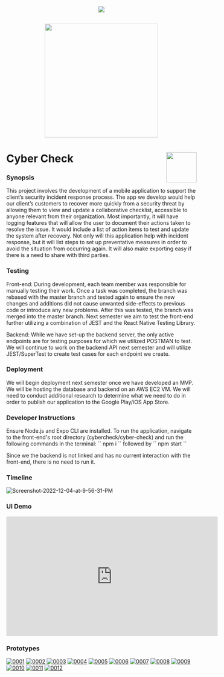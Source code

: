 


<div align="center">
<h2><img src="https://i.ibb.co/d0KJrwq/odlogonew-UP.png"><h2>
<img src="https://i.ibb.co/HXk217N/omnistruct-logopng.png" width="300">
<br>
</div>

<div align="">
<h1>Cyber Check
<img src="https://i.ibb.co/Qcjmth5/cc.png" height=80 style="float: right;">
</h1>
<h3>Synopsis</h3>
This project involves the development of a mobile application to support the client’s security incident response process. The app we develop would help our client’s customers to recover more quickly from a security threat by allowing them to view and update a collaborative checklist, accessible to anyone relevant from their organization. Most importantly, it will have logging features that will allow the user to document their actions taken to resolve the issue. It would include a list of action items to test and update the system after recovery. Not only will this application help with incident response, but it will list steps to set up preventative measures in order to avoid the situation from occurring again. It will also make exporting easy if there is a need to share with third parties.
<h3>Testing</h3>
Front-end: During development, each team member was responsible for manually testing their work. Once a task was completed, the branch was rebased with the master branch and tested again to ensure the new changes and additions did not cause unwanted side-effects to previous code or introduce any new problems. After this was tested, the branch was merged into the master branch. Next semester we aim to test the front-end further utilizing a combination of JEST and the React Native Testing Library.

Backend: While we have set-up the backend server, the only active endpoints are for testing purposes for which we utilized POSTMAN to test. We will continue to work on the backend API next semester and will utilize JEST/SuperTest to create test cases for each endpoint we create.

<h3>Deployment</h3>
We will begin deployment next semester once we have developed an MVP. We will be hosting the database and backend on an AWS EC2 VM. We will need to conduct additional research to determine what we need to do in order to publish our application to the Google Play/iOS App Store.

<h3>Developer Instructions</h3>
Ensure Node.js and Expo CLI are installed. To run the application, navigate to the front-end's root directory (cybercheck/cyber-check) and run the following commands in the terminal:
``
npm i
`` 
followed by
``
npm start
``

Since we the backend is not linked and has no current interaction with the front-end, there is no need to run it. 

<h3>Timeline</h3>
<img src="https://i.ibb.co/xgscRsQ/Screenshot-2022-12-04-at-9-56-31-PM.png" alt="Screenshot-2022-12-04-at-9-56-31-PM" border="0">

<h3>UI Demo</h3>
<iframe width="560" height="315" src="https://www.youtube.com/embed/UfhZWyWie5E" title="YouTube video player" frameborder="0" allow="accelerometer; autoplay; clipboard-write; encrypted-media; gyroscope; picture-in-picture" allowfullscreen></iframe>


<h3>Prototypes</h3>
<a href="https://ibb.co/cDF5NTt"><img src="https://i.ibb.co/9sTXqY2/0001.jpg" alt="0001" border="0"></a>
<a href="https://ibb.co/FgZ9DmM"><img src="https://i.ibb.co/nzdTL6v/0002.jpg" alt="0002" border="0"></a>
<a href="https://ibb.co/TczGc60"><img src="https://i.ibb.co/sjL4jn1/0003.jpg" alt="0003" border="0"></a>
<a href="https://ibb.co/8xWymsr"><img src="https://i.ibb.co/LgLT0Rx/0004.jpg" alt="0004" border="0"></a>
<a href="https://ibb.co/BjfX7fF"><img src="https://i.ibb.co/6by3pyL/0005.jpg" alt="0005" border="0"></a>
<a href="https://ibb.co/93TXQx7"><img src="https://i.ibb.co/G32wzZq/0006.jpg" alt="0006" border="0"></a>
<a href="https://ibb.co/m4K5Fjk"><img src="https://i.ibb.co/89wg4Cq/0007.jpg" alt="0007" border="0"></a>
<a href="https://ibb.co/CndzBgw"><img src="https://i.ibb.co/xMvDhW2/0008.jpg" alt="0008" border="0"></a>
<a href="https://ibb.co/V2vFg4Q"><img src="https://i.ibb.co/f4C3kwn/0009.jpg" alt="0009" border="0"></a>
<a href="https://ibb.co/0VtYCzC"><img src="https://i.ibb.co/yBSg6x6/0010.jpg" alt="0010" border="0"></a>
<a href="https://ibb.co/zn7p6Z8"><img src="https://i.ibb.co/p0RchdW/0011.jpg" alt="0011" border="0"></a>
<a href="https://ibb.co/NNCx9nX"><img src="https://i.ibb.co/vdq13vb/0012.jpg" alt="0012" border="0"></a>
</div>

